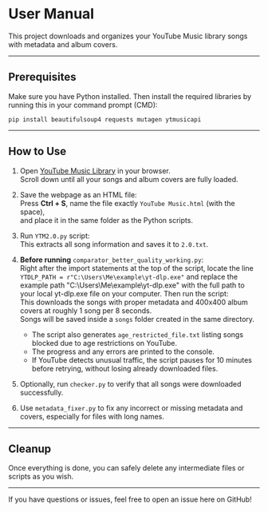 # User Manual

This project downloads and organizes your YouTube Music library songs with metadata and album covers.

---

## Prerequisites

Make sure you have Python installed. Then install the required libraries by running this in your command prompt (CMD):

`pip install beautifulsoup4 requests mutagen ytmusicapi`

---

## How to Use

1. Open [YouTube Music Library](https://music.youtube.com/library/songs) in your browser.  
   Scroll down until all your songs and album covers are fully loaded.

2. Save the webpage as an HTML file:  
   Press **Ctrl + S**, name the file exactly `YouTube Music.html` (with the space),  
   and place it in the same folder as the Python scripts.

3. Run `YTM2.0.py` script:  
   This extracts all song information and saves it to `2.0.txt`.

4. **Before running** `comparator_better_quality_working.py`:  
Right after the import statements at the top of the script, locate the line `YTDLP_PATH = r"C:\Users\Me\example\yt-dlp.exe"`
and replace the example path "C:\Users\Me\example\yt-dlp.exe" with the full path to your local yt-dlp.exe file on your computer.
Then run the script:  
   This downloads the songs with proper metadata and 400x400 album covers at roughly 1 song per 8 seconds.  
   Songs will be saved inside a `songs` folder created in the same directory.

   - The script also generates `age_restricted_file.txt` listing songs blocked due to age restrictions on YouTube.  
   - The progress and any errors are printed to the console.  
   - If YouTube detects unusual traffic, the script pauses for 10 minutes before retrying, without losing already downloaded files.

6. Optionally, run `checker.py` to verify that all songs were downloaded successfully.

7. Use `metadata_fixer.py` to fix any incorrect or missing metadata and covers, especially for files with long names.

---

## Cleanup

Once everything is done, you can safely delete any intermediate files or scripts as you wish.

---

If you have questions or issues, feel free to open an issue here on GitHub!
